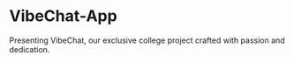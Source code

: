 # VibeChat-App
Presenting VibeChat, our exclusive college project crafted with passion and dedication.
